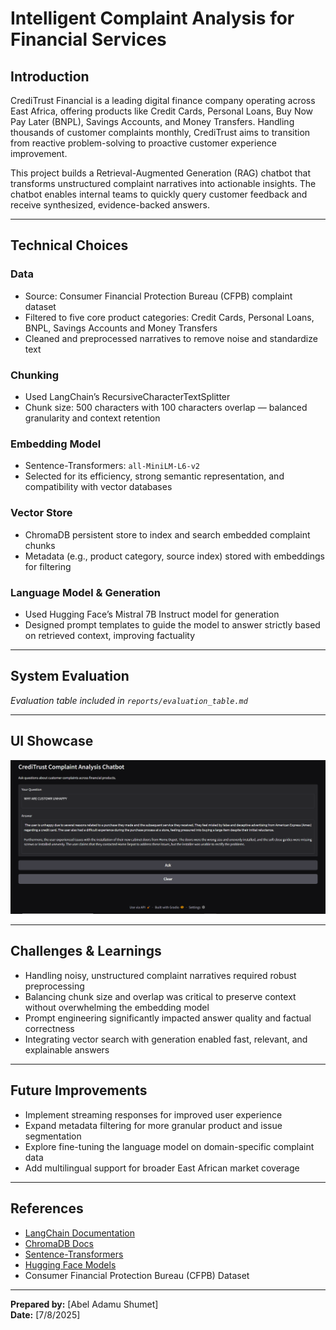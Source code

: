 # Intelligent Complaint Analysis for Financial Services

## Introduction

CrediTrust Financial is a leading digital finance company operating across East Africa, offering products like Credit Cards, Personal Loans, Buy Now Pay Later (BNPL), Savings Accounts, and Money Transfers. Handling thousands of customer complaints monthly, CrediTrust aims to transition from reactive problem-solving to proactive customer experience improvement.

This project builds a Retrieval-Augmented Generation (RAG) chatbot that transforms unstructured complaint narratives into actionable insights. The chatbot enables internal teams to quickly query customer feedback and receive synthesized, evidence-backed answers.

---

## Technical Choices

### Data

- Source: Consumer Financial Protection Bureau (CFPB) complaint dataset
- Filtered to five core product categories: Credit Cards, Personal Loans, BNPL, Savings Accounts and Money Transfers
- Cleaned and preprocessed narratives to remove noise and standardize text

### Chunking

- Used LangChain’s RecursiveCharacterTextSplitter
- Chunk size: 500 characters with 100 characters overlap — balanced granularity and context retention

### Embedding Model

- Sentence-Transformers: `all-MiniLM-L6-v2`
- Selected for its efficiency, strong semantic representation, and compatibility with vector databases

### Vector Store

- ChromaDB persistent store to index and search embedded complaint chunks
- Metadata (e.g., product category, source index) stored with embeddings for filtering

### Language Model & Generation

- Used Hugging Face’s Mistral 7B Instruct model for generation
- Designed prompt templates to guide the model to answer strictly based on retrieved context, improving factuality

---

## System Evaluation
*Evaluation table included in `reports/evaluation_table.md`*

---

## UI Showcase

![Chatbot UI Demo](images/chatbot_ui.png)

---

## Challenges & Learnings

- Handling noisy, unstructured complaint narratives required robust preprocessing  
- Balancing chunk size and overlap was critical to preserve context without overwhelming the embedding model  
- Prompt engineering significantly impacted answer quality and factual correctness  
- Integrating vector search with generation enabled fast, relevant, and explainable answers

---

## Future Improvements

- Implement streaming responses for improved user experience  
- Expand metadata filtering for more granular product and issue segmentation  
- Explore fine-tuning the language model on domain-specific complaint data  
- Add multilingual support for broader East African market coverage

---

## References

- [LangChain Documentation](https://langchain.com)  
- [ChromaDB Docs](https://docs.trychroma.com)  
- [Sentence-Transformers](https://www.sbert.net)  
- [Hugging Face Models](https://huggingface.co/models)  
- Consumer Financial Protection Bureau (CFPB) Dataset  

---

**Prepared by:** [Abel Adamu Shumet]  
**Date:** [7/8/2025]